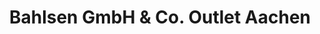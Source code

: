 ---
title: "Bahlsen GmbH & Co. Outlet Aachen"
url: /aachen/bahlsen-gmbh-und-co-outlet-aachen/
shop: Süßwaren
---